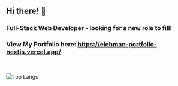 ## Hi there! 👋 

### Full-Stack Web Developer - looking for a new role to fill!

### View My Portfolio here: https://elehman-portfolio-nextjs.vercel.app/
<br>

![Top Langs](https://github-readme-stats.vercel.app/api/top-langs/?username=ETH1Elohim&theme=tokyonight)
